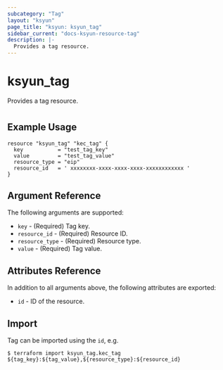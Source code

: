 ```yaml
---
subcategory: "Tag"
layout: "ksyun"
page_title: "ksyun: ksyun_tag"
sidebar_current: "docs-ksyun-resource-tag"
description: |-
  Provides a tag resource.
---
```


# ksyun_tag

Provides a tag resource.

#

## Example Usage

```hcl
resource "ksyun_tag" "kec_tag" {
  key           = "test_tag_key"
  value         = "test_tag_value"
  resource_type = "eip"
  resource_id   = ' xxxxxxxx-xxxx-xxxx-xxxx-xxxxxxxxxxxx '
}
```

## Argument Reference

The following arguments are supported:

* `key` - (Required) Tag key.
* `resource_id` - (Required) Resource ID.
* `resource_type` - (Required) Resource type.
* `value` - (Required) Tag value.

## Attributes Reference

In addition to all arguments above, the following attributes are exported:

* `id` - ID of the resource.



## Import

Tag can be imported using the `id`, e.g.

```
$ terraform import ksyun_tag.kec_tag ${tag_key}:${tag_value},${resource_type}:${resource_id}
```

